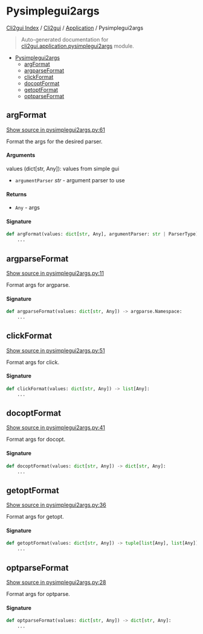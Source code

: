 # Pysimplegui2args

[Cli2gui Index](../../README.md#cli2gui-index) /
[Cli2gui](../index.md#cli2gui) /
[Application](./index.md#application) /
Pysimplegui2args

> Auto-generated documentation for [cli2gui.application.pysimplegui2args](../../../../cli2gui/application/pysimplegui2args.py) module.

- [Pysimplegui2args](#pysimplegui2args)
  - [argFormat](#argformat)
  - [argparseFormat](#argparseformat)
  - [clickFormat](#clickformat)
  - [docoptFormat](#docoptformat)
  - [getoptFormat](#getoptformat)
  - [optparseFormat](#optparseformat)

## argFormat

[Show source in pysimplegui2args.py:61](../../../../cli2gui/application/pysimplegui2args.py#L61)

Format the args for the desired parser.

#### Arguments

values (dict[str, Any]): values from simple gui
- `argumentParser` *str* - argument parser to use

#### Returns

- `Any` - args

#### Signature

```python
def argFormat(values: dict[str, Any], argumentParser: str | ParserType) -> Any:
    ...
```



## argparseFormat

[Show source in pysimplegui2args.py:11](../../../../cli2gui/application/pysimplegui2args.py#L11)

Format args for argparse.

#### Signature

```python
def argparseFormat(values: dict[str, Any]) -> argparse.Namespace:
    ...
```



## clickFormat

[Show source in pysimplegui2args.py:51](../../../../cli2gui/application/pysimplegui2args.py#L51)

Format args for click.

#### Signature

```python
def clickFormat(values: dict[str, Any]) -> list[Any]:
    ...
```



## docoptFormat

[Show source in pysimplegui2args.py:41](../../../../cli2gui/application/pysimplegui2args.py#L41)

Format args for docopt.

#### Signature

```python
def docoptFormat(values: dict[str, Any]) -> dict[str, Any]:
    ...
```



## getoptFormat

[Show source in pysimplegui2args.py:36](../../../../cli2gui/application/pysimplegui2args.py#L36)

Format args for getopt.

#### Signature

```python
def getoptFormat(values: dict[str, Any]) -> tuple[list[Any], list[Any]]:
    ...
```



## optparseFormat

[Show source in pysimplegui2args.py:28](../../../../cli2gui/application/pysimplegui2args.py#L28)

Format args for optparse.

#### Signature

```python
def optparseFormat(values: dict[str, Any]) -> dict[str, Any]:
    ...
```


